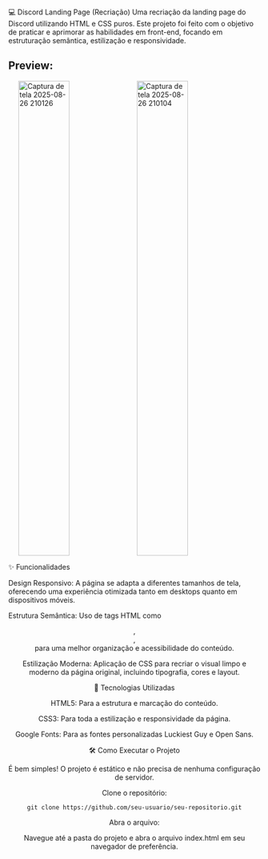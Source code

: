 💻 Discord Landing Page (Recriação)
Uma recriação da landing page do Discord utilizando HTML e CSS puros. Este projeto foi feito com o objetivo de praticar e aprimorar as habilidades em front-end, focando em estruturação semântica, estilização e responsividade.

## Preview:

<div style="display: flex; flex-wrap: wrap; justify-content: center; gap: 10px;">
<img width="45%" height="948" alt="Captura de tela 2025-08-26 210126" src="https://github.com/user-attachments/assets/54cefeed-e8b2-4b4c-8256-1468270750ad" />
<img width="45%" height="948" alt="Captura de tela 2025-08-26 210104" src="https://github.com/user-attachments/assets/08cf415f-f04a-40d0-8b01-a72554c7c183" />
</div>




✨ Funcionalidades

Design Responsivo: A página se adapta a diferentes tamanhos de tela, oferecendo uma experiência otimizada tanto em desktops quanto em dispositivos móveis.

Estrutura Semântica: Uso de tags HTML como <header>, <section>, <footer> para uma melhor organização e acessibilidade do conteúdo.

Estilização Moderna: Aplicação de CSS para recriar o visual limpo e moderno da página original, incluindo tipografia, cores e layout.

🚀 Tecnologias Utilizadas

HTML5: Para a estrutura e marcação do conteúdo.

CSS3: Para toda a estilização e responsividade da página.

Google Fonts: Para as fontes personalizadas Luckiest Guy e Open Sans.

🛠️ Como Executar o Projeto

É bem simples! O projeto é estático e não precisa de nenhuma configuração de servidor.

Clone o repositório:

```git clone https://github.com/seu-usuario/seu-repositorio.git```

Abra o arquivo:

Navegue até a pasta do projeto e abra o arquivo index.html em seu navegador de preferência.
